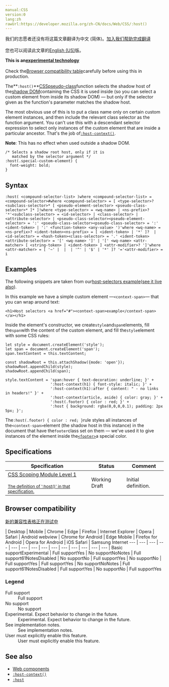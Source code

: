 ```yaml
---
manual:CSS
version:0
lang:zh
rawUrl:https://developer.mozilla.org/zh-CN/docs/Web/CSS/:host()
---
```




<bdi>我们的志愿者还没有将这篇文章翻译为<bdi>中文 (简体)</bdi>。[加入我们帮助完成翻译](%32759 "")<br></br>您也可以阅读此文章的[English (US)](%32752 "")版。</bdi>






**This is an[experimental technology](%3404 "")**<br></br>Check the[Browser compatibility table](%32757 "")carefully before using this in production.





The**`:host()`**[CSS](%427 "")[pseudo-class](%29702 "")function selects the shadow host of the[shadow DOM](%32039 "")containing the CSS it is used inside (so you can select a custom element from inside its shadow DOM) — but only if the selector given as the function&#39;s parameter matches the shadow host.



The most obvious use of this is to put a class name only on certain custom element instances, and then include the relevant class selector as the function argument. You can&#39;t use this with a descendant selector expression to select only instances of the custom element that are inside a particular ancestor. That&#39;s the job of[`:host-context()`](%32753 "The :host-context() CSS pseudo-class function selects the shadow host of the shadow DOM containing the CSS it is used inside (so you can select a custom element from inside its shadow DOM) — but only if the selector given as the function's parameter matches the shadow host's ancestor(s) in the place it sits inside the DOM hierarchy.").



**Note**: This has no effect when used outside a shadow DOM.



```
/* Selects a shadow root host, only if it is
   matched by the selector argument */ 
:host(.special-custom-element) {
  font-weight: bold;
}
```

## Syntax<a name="Syntax"></a>

```
:host( <compound-selector-list> )where <compound-selector-list> = <compound-selector>#where <compound-selector> = [ <type-selector>? <subclass-selector>* [ <pseudo-element-selector> <pseudo-class-selector>* ]* ]!where <type-selector> = <wq-name> | <ns-prefix>? '*'<subclass-selector> = <id-selector> | <class-selector> | <attribute-selector> | <pseudo-class-selector><pseudo-element-selector> = ':' <pseudo-class-selector><pseudo-class-selector> = ':' <ident-token> | ':' <function-token> <any-value> ')'where <wq-name> = <ns-prefix>? <ident-token><ns-prefix> = [ <ident-token> | '*' ]?  | <id-selector> = <hash-token><class-selector> = '.' <ident-token><attribute-selector> = '[' <wq-name> ']' | '[' <wq-name> <attr-matcher> [ <string-token> | <ident-token> ] <attr-modifier>? ']'where <attr-matcher> = [ '~' |  |  | '^' | '$' | '*' ]? '='<attr-modifier> = i
```

## Examples<a name="Examples"></a>


The following snippets are taken from our[host-selectors example](%32749 "")([see it live also](%32750 "")).



In this example we have a simple custom element —`<context-span>`— that you can wrap around text:


```
<h1>Host selectors <a href="#"><context-span>example</context-span></a></h1>
```


Inside the element&#39;s constructor, we create`style`and`span`elements, fill the`span`with the content of the custom element, and fill the`style`element with some CSS rules:


```
let style = document.createElement('style');
let span = document.createElement('span');
span.textContent = this.textContent;

const shadowRoot = this.attachShadow({mode: 'open'});
shadowRoot.appendChild(style);
shadowRoot.appendChild(span);

style.textContent = 'span:hover { text-decoration: underline; }' +
                    ':host-context(h1) { font-style: italic; }' +
                    ':host-context(h1):after { content: " - no links in headers!" }' +
                    ':host-context(article, aside) { color: gray; }' +
                    ':host(.footer) { color : red; }' +
                    ':host { background: rgba(0,0,0,0.1); padding: 2px 5px; }';
```


The`:host(.footer) { color : red; }`rule styles all instances of the`<context-span>`element (the shadow host in this instance) in the document that have the`footer`class set on them — we&#39;ve used it to give instances of the element inside the[`<footer>`](%32760 "The HTML <footer> element represents a footer for its nearest sectioning content or sectioning root element. A footer typically contains information about the author of the section, copyright data or links to related documents.")a special color.


## Specifications<a name="Specifications"></a>

Specification | Status | Comment 
 ---  |  ---  |  ---  | 
[CSS Scoping Module Level 1<br></br><small>The definition of &#39;:host()&#39; in that specification.</small>](%32751 "") | Working Draft | Initial definition. 


## Browser compatibility<a name="Browser_compatibility"></a>
[新的兼容性表格正在测试中<i></i>](%3360 "")

 | <abbr>Desktop<i></i></abbr> | <abbr>Mobile<i></i></abbr> 
 | <abbr>Chrome<i></i></abbr> | <abbr>Edge<i></i></abbr> | <abbr>Firefox<i></i></abbr> | <abbr>Internet Explorer<i></i></abbr> | <abbr>Opera<i></i></abbr> | <abbr>Safari<i></i></abbr> | <abbr>Android webview<i></i></abbr> | <abbr>Chrome for Android<i></i></abbr> | <abbr>Edge Mobile<i></i></abbr> | <abbr>Firefox for Android<i></i></abbr> | <abbr>Opera for Android<i></i></abbr> | <abbr>iOS Safari<i></i></abbr> | <abbr>Samsung Internet<i></i></abbr> 
 ---  |  ---  |  ---  |  ---  |  ---  |  ---  |  ---  |  ---  |  ---  |  ---  |  ---  |  ---  |  ---  |  ---  | 
Basic support<abbr>Experimental<i></i></abbr> | <abbr>Full support</abbr>Yes | <abbr>No support</abbr>No<abbr>Notes<i></i></abbr> | <abbr>Full support</abbr>61<abbr>Notes<i></i></abbr><abbr>Disabled<i></i></abbr> | <abbr>No support</abbr>No | <abbr>Full support</abbr>Yes | <abbr>No support</abbr>No | <abbr>Full support</abbr>Yes | <abbr>Full support</abbr>Yes | <abbr>No support</abbr>No<abbr>Notes<i></i></abbr> | <abbr>Full support</abbr>61<abbr>Notes<i></i></abbr><abbr>Disabled<i></i></abbr> | <abbr>Full support</abbr>Yes | <abbr>No support</abbr>No | <abbr>Full support</abbr>Yes 


### Legend<a name="Legend"></a>
<dl><dt id=''><abbr>Full support</abbr></dt><dd>Full support</dd><dt id=''><abbr>No support</abbr></dt><dd>No support</dd><dt id=''><abbr>Experimental. Expect behavior to change in the future.<i></i></abbr></dt><dd>Experimental. Expect behavior to change in the future.</dd><dt id=''><abbr>See implementation notes.<i></i></abbr></dt><dd>See implementation notes.</dd><dt id=''><abbr>User must explicitly enable this feature.<i></i></abbr></dt><dd>User must explicitly enable this feature.</dd></dl>

## See also<a name="See_also"></a>

* [Web components](%32043 "")
* [`:host-context()`](%32753 "The :host-context() CSS pseudo-class function selects the shadow host of the shadow DOM containing the CSS it is used inside (so you can select a custom element from inside its shadow DOM) — but only if the selector given as the function's parameter matches the shadow host's ancestor(s) in the place it sits inside the DOM hierarchy.")
* [`:host`](%32748 "The :host CSS pseudo-class selects the shadow host of the shadow DOM containing the CSS it is used inside — in other words, this allows you select a custom element from inside its shadow DOM.")



